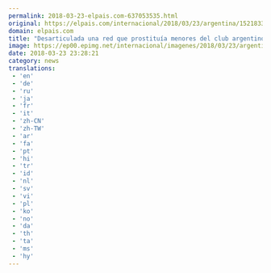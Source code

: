 ```yaml
---
permalink: 2018-03-23-elpais.com-637053535.html
original: https://elpais.com/internacional/2018/03/23/argentina/1521833726_395398.html#?ref=rss&format=simple&link=link
domain: elpais.com
title: "Desarticulada una red que prostituía menores del club argentino Independiente"
image: https://ep00.epimg.net/internacional/imagenes/2018/03/23/argentina/1521833726_395398_1521834435_rrss_normal.jpg
date: 2018-03-23 23:28:21
category: news
translations: 
 - 'en'
 - 'de'
 - 'ru'
 - 'ja'
 - 'fr'
 - 'it'
 - 'zh-CN'
 - 'zh-TW'
 - 'ar'
 - 'fa'
 - 'pt'
 - 'hi'
 - 'tr'
 - 'id'
 - 'nl'
 - 'sv'
 - 'vi'
 - 'pl'
 - 'ko'
 - 'no'
 - 'da'
 - 'th'
 - 'ta'
 - 'ms'
 - 'hy'
---
```


